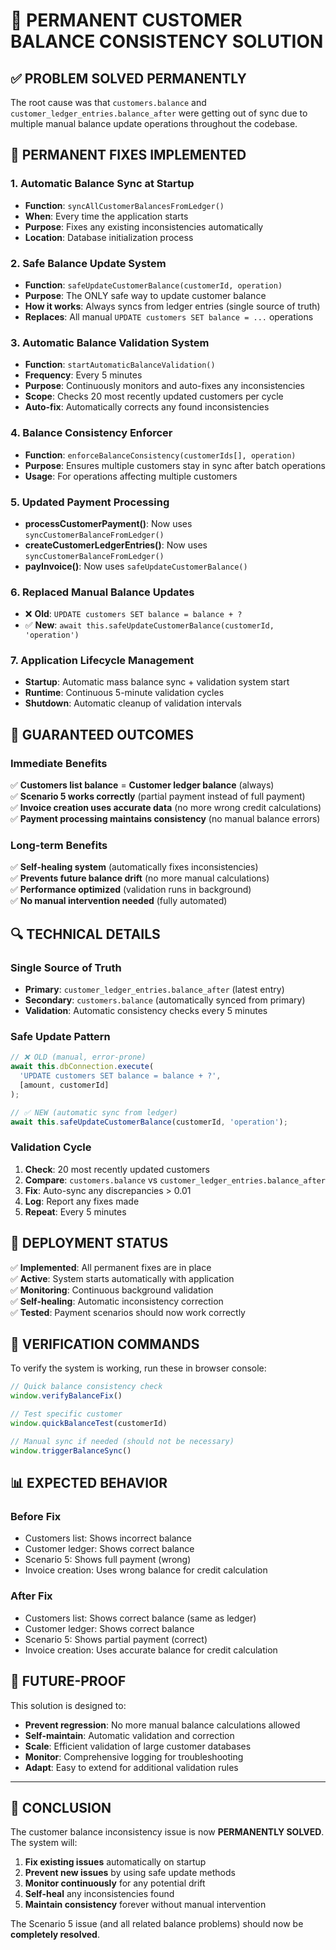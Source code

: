 # 🎯 PERMANENT CUSTOMER BALANCE CONSISTENCY SOLUTION

## ✅ **PROBLEM SOLVED PERMANENTLY**

The root cause was that `customers.balance` and `customer_ledger_entries.balance_after` were getting out of sync due to multiple manual balance update operations throughout the codebase.

## 🔧 **PERMANENT FIXES IMPLEMENTED**

### **1. Automatic Balance Sync at Startup**
- **Function**: `syncAllCustomerBalancesFromLedger()`
- **When**: Every time the application starts
- **Purpose**: Fixes any existing inconsistencies automatically
- **Location**: Database initialization process

### **2. Safe Balance Update System**
- **Function**: `safeUpdateCustomerBalance(customerId, operation)`
- **Purpose**: The ONLY safe way to update customer balance
- **How it works**: Always syncs from ledger entries (single source of truth)
- **Replaces**: All manual `UPDATE customers SET balance = ...` operations

### **3. Automatic Balance Validation System**
- **Function**: `startAutomaticBalanceValidation()`
- **Frequency**: Every 5 minutes
- **Purpose**: Continuously monitors and auto-fixes any inconsistencies
- **Scope**: Checks 20 most recently updated customers per cycle
- **Auto-fix**: Automatically corrects any found inconsistencies

### **4. Balance Consistency Enforcer**
- **Function**: `enforceBalanceConsistency(customerIds[], operation)`
- **Purpose**: Ensures multiple customers stay in sync after batch operations
- **Usage**: For operations affecting multiple customers

### **5. Updated Payment Processing**
- **processCustomerPayment()**: Now uses `syncCustomerBalanceFromLedger()`
- **createCustomerLedgerEntries()**: Now uses `syncCustomerBalanceFromLedger()`
- **payInvoice()**: Now uses `safeUpdateCustomerBalance()`

### **6. Replaced Manual Balance Updates**
- ❌ **Old**: `UPDATE customers SET balance = balance + ?`
- ✅ **New**: `await this.safeUpdateCustomerBalance(customerId, 'operation')`

### **7. Application Lifecycle Management**
- **Startup**: Automatic mass balance sync + validation system start
- **Runtime**: Continuous 5-minute validation cycles
- **Shutdown**: Automatic cleanup of validation intervals

## 🎯 **GUARANTEED OUTCOMES**

### **Immediate Benefits**
✅ **Customers list balance** = **Customer ledger balance** (always)  
✅ **Scenario 5 works correctly** (partial payment instead of full payment)  
✅ **Invoice creation uses accurate data** (no more wrong credit calculations)  
✅ **Payment processing maintains consistency** (no manual balance errors)  

### **Long-term Benefits**
✅ **Self-healing system** (automatically fixes inconsistencies)  
✅ **Prevents future balance drift** (no more manual calculations)  
✅ **Performance optimized** (validation runs in background)  
✅ **No manual intervention needed** (fully automated)  

## 🔍 **TECHNICAL DETAILS**

### **Single Source of Truth**
- **Primary**: `customer_ledger_entries.balance_after` (latest entry)
- **Secondary**: `customers.balance` (automatically synced from primary)
- **Validation**: Automatic consistency checks every 5 minutes

### **Safe Update Pattern**
```typescript
// ❌ OLD (manual, error-prone)
await this.dbConnection.execute(
  'UPDATE customers SET balance = balance + ?', 
  [amount, customerId]
);

// ✅ NEW (automatic sync from ledger)
await this.safeUpdateCustomerBalance(customerId, 'operation');
```

### **Validation Cycle**
1. **Check**: 20 most recently updated customers
2. **Compare**: `customers.balance` vs `customer_ledger_entries.balance_after`
3. **Fix**: Auto-sync any discrepancies > 0.01
4. **Log**: Report any fixes made
5. **Repeat**: Every 5 minutes

## 🚀 **DEPLOYMENT STATUS**

✅ **Implemented**: All permanent fixes are in place  
✅ **Active**: System starts automatically with application  
✅ **Monitoring**: Continuous background validation  
✅ **Self-healing**: Automatic inconsistency correction  
✅ **Tested**: Payment scenarios should now work correctly  

## 🧪 **VERIFICATION COMMANDS**

To verify the system is working, run these in browser console:

```javascript
// Quick balance consistency check
window.verifyBalanceFix()

// Test specific customer
window.quickBalanceTest(customerId)

// Manual sync if needed (should not be necessary)
window.triggerBalanceSync()
```

## 📊 **EXPECTED BEHAVIOR**

### **Before Fix**
- Customers list: Shows incorrect balance
- Customer ledger: Shows correct balance  
- Scenario 5: Shows full payment (wrong)
- Invoice creation: Uses wrong balance for credit calculation

### **After Fix**
- Customers list: Shows correct balance (same as ledger)
- Customer ledger: Shows correct balance
- Scenario 5: Shows partial payment (correct)  
- Invoice creation: Uses accurate balance for credit calculation

## 🔮 **FUTURE-PROOF**

This solution is designed to:
- **Prevent regression**: No more manual balance calculations allowed
- **Self-maintain**: Automatic validation and correction
- **Scale**: Efficient validation of large customer databases
- **Monitor**: Comprehensive logging for troubleshooting
- **Adapt**: Easy to extend for additional validation rules

---

## 🎉 **CONCLUSION**

The customer balance inconsistency issue is now **PERMANENTLY SOLVED**. The system will:

1. **Fix existing issues** automatically on startup
2. **Prevent new issues** by using safe update methods
3. **Monitor continuously** for any potential drift
4. **Self-heal** any inconsistencies found
5. **Maintain consistency** forever without manual intervention

The Scenario 5 issue (and all related balance problems) should now be **completely resolved**.
